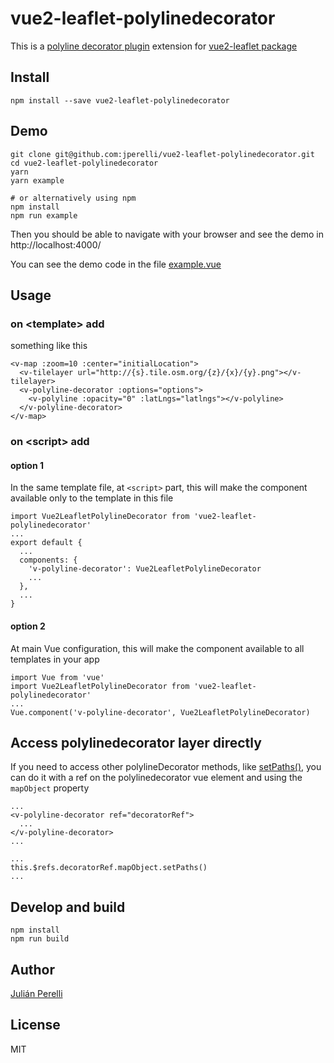 # vue2-leaflet-polylinedecorator

This is a [polyline decorator plugin](https://github.com/bbecquet/Leaflet.PolylineDecorator) extension for [vue2-leaflet package](https://github.com/KoRiGaN/Vue2Leaflet)

## Install

    npm install --save vue2-leaflet-polylinedecorator

## Demo

    git clone git@github.com:jperelli/vue2-leaflet-polylinedecorator.git
    cd vue2-leaflet-polylinedecorator
    yarn
    yarn example

    # or alternatively using npm
    npm install
    npm run example

Then you should be able to navigate with your browser and see the demo in http://localhost:4000/

You can see the demo code in the file [example.vue](example.vue)

## Usage

### on &lt;template&gt; add

something like this

    <v-map :zoom=10 :center="initialLocation">
      <v-tilelayer url="http://{s}.tile.osm.org/{z}/{x}/{y}.png"></v-tilelayer>
      <v-polyline-decorator :options="options">
        <v-polyline :opacity="0" :latLngs="latlngs"></v-polyline>
      </v-polyline-decorator>
    </v-map>

### on &lt;script&gt; add

#### option 1

In the same template file, at `<script>` part, this will make the component available only to the template in this file

    import Vue2LeafletPolylineDecorator from 'vue2-leaflet-polylinedecorator'
    ...
    export default {
      ...
      components: {
        'v-polyline-decorator': Vue2LeafletPolylineDecorator
        ...
      },
      ...
    }

#### option 2

At main Vue configuration, this will make the component available to all templates in your app

    import Vue from 'vue'
    import Vue2LeafletPolylineDecorator from 'vue2-leaflet-polylinedecorator'
    ...
    Vue.component('v-polyline-decorator', Vue2LeafletPolylineDecorator)

## Access polylinedecorator layer directly

If you need to access other polylineDecorator methods, like [setPaths()](https://github.com/bbecquet/Leaflet.PolylineDecorator#methods), you can do it with a ref on the polylinedecorator vue element and using the `mapObject` property

    ...
    <v-polyline-decorator ref="decoratorRef">
      ...
    </v-polyline-decorator>
    ...

    ...
    this.$refs.decoratorRef.mapObject.setPaths()
    ...


## Develop and build

    npm install
    npm run build

## Author

[Julián Perelli](https://jperelli.com.ar/)

## License

MIT

